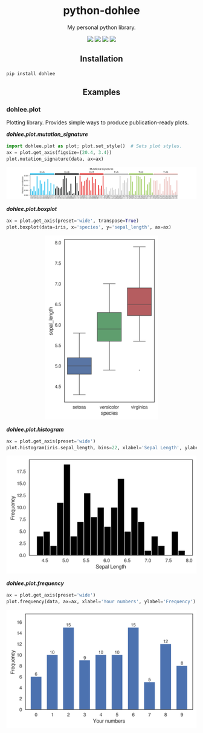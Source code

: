 <h1 align="center">python-dohlee</h1>
<p align="center">My personal python library.</p>
<p align="center">
  <a href="https://readthedocs.org/projects/python-dohlee"><img src="https://readthedocs.org/projects/python-dohlee/badge/?style=flat" /></a>
  <a href="https://pypi.python.org/pypi/dohlee"><img src="https://img.shields.io/pypi/v/dohlee.svg" /></a>
  <a href="https://travis-ci.org/dohlee/python-dohlee"><img src="https://travis-ci.org/dohlee/python-dohlee.svg?branch=develop" /></a>
  <a href="https://coveralls.io/r/dohlee/python-dohlee"><img src="https://coveralls.io/repos/dohlee/python-dohlee/badge.svg?branch=develop&service=github" /></a>
</p>

<h2 align="center">Installation</h2>

```
pip install dohlee
```

<h2 align="center">Examples</h2>

### dohlee.plot

Plotting library. Provides simple ways to produce publication-ready plots.

***dohlee.plot.mutation_signature***
```python
import dohlee.plot as plot; plot.set_style()  # Sets plot styles.
ax = plot.get_axis(figsize=(20.4, 3.4))
plot.mutation_signature(data, ax=ax)
```

![mutation_signature](img/mutation_signature.png)

***dohlee.plot.boxplot***
```python
ax = plot.get_axis(preset='wide', transpose=True)
plot.boxplot(data=iris, x='species', y='sepal_length', ax=ax)
```

<p align='center'><img src='img/boxplot.png' style='width:300px'/></p>

***dohlee.plot.histogram***
```python
ax = plot.get_axis(preset='wide')
plot.histogram(iris.sepal_length, bins=22, xlabel='Sepal Length', ylabel='Frequency', ax=ax)
```

<p align='center'><img src='img/histogram.png' /></p>

***dohlee.plot.frequency***
```python
ax = plot.get_axis(preset='wide')
plot.frequency(data, ax=ax, xlabel='Your numbers', ylabel='Frequency')
```

<p align='center'><img src='img/frequency.png'></p>
